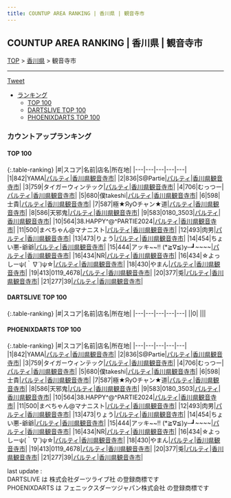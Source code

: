 ```yaml
---
title: COUNTUP AREA RANKING | 香川県 | 観音寺市
---
```

## COUNTUP AREA RANKING | 香川県 | 観音寺市

[TOP](/darts/rank/) > [香川県](/darts/rank/香川県/) > 観音寺市

___

<a href="https://twitter.com/share?ref_src=twsrc%5Etfw" data-text="COUNTUP AREA RANKING | 香川県観音寺市" class="twitter-share-button" data-hashtags="DARTSLIVE,PHOENIXDARTS,darts,ダーツ" data-show-count="false">Tweet</a>

* [ランキング](#カウントアップランキング)
    * [TOP 100](#top-100)
    * [DARTSLIVE TOP 100](#dartslive-top-100)
    * [PHOENIXDARTS TOP 100](#phoenixdarts-top-100)

### カウントアップランキング

#### TOP 100



{:.table-ranking}
|#|スコア|名前|店名|所在地|
|---|---|---|---|---|
|1|842|<span class="rank-name-pd">YAMA</span>|<a href="https://vs.phoenixdarts.com/jp/shop/shopDetailInfo/s_65306?s_seq=65306">パルティ</a>|<a href="/darts/rank/香川県/観音寺市">香川県観音寺市</a>|
|2|836|<span class="rank-name-pd">S@Partie</span>|<a href="https://vs.phoenixdarts.com/jp/shop/shopDetailInfo/s_65306?s_seq=65306">パルティ</a>|<a href="/darts/rank/香川県/観音寺市">香川県観音寺市</a>|
|3|759|<span class="rank-name-pd">タイガーウィンテック</span>|<a href="https://vs.phoenixdarts.com/jp/shop/shopDetailInfo/s_65306?s_seq=65306">パルティ</a>|<a href="/darts/rank/香川県/観音寺市">香川県観音寺市</a>|
|4|706|<span class="rank-name-pd">むっつー</span>|<a href="https://vs.phoenixdarts.com/jp/shop/shopDetailInfo/s_65306?s_seq=65306">パルティ</a>|<a href="/darts/rank/香川県/観音寺市">香川県観音寺市</a>|
|5|680|<span class="rank-name-pd">僕takeshi</span>|<a href="https://vs.phoenixdarts.com/jp/shop/shopDetailInfo/s_65306?s_seq=65306">パルティ</a>|<a href="/darts/rank/香川県/観音寺市">香川県観音寺市</a>|
|6|598|<span class="rank-name-pd">士貴</span>|<a href="https://vs.phoenixdarts.com/jp/shop/shopDetailInfo/s_65306?s_seq=65306">パルティ</a>|<a href="/darts/rank/香川県/観音寺市">香川県観音寺市</a>|
|7|587|<span class="rank-name-pd">極★ЯуОチャン★道</span>|<a href="https://vs.phoenixdarts.com/jp/shop/shopDetailInfo/s_65306?s_seq=65306">パルティ</a>|<a href="/darts/rank/香川県/観音寺市">香川県観音寺市</a>|
|8|586|<span class="rank-name-pd">天邪鬼</span>|<a href="https://vs.phoenixdarts.com/jp/shop/shopDetailInfo/s_65306?s_seq=65306">パルティ</a>|<a href="/darts/rank/香川県/観音寺市">香川県観音寺市</a>|
|9|583|<span class="rank-name-pd">0180_3503</span>|<a href="https://vs.phoenixdarts.com/jp/shop/shopDetailInfo/s_65306?s_seq=65306">パルティ</a>|<a href="/darts/rank/香川県/観音寺市">香川県観音寺市</a>|
|10|564|<span class="rank-name-pd">38.HAPPY^@^PARTIE2024</span>|<a href="https://vs.phoenixdarts.com/jp/shop/shopDetailInfo/s_65306?s_seq=65306">パルティ</a>|<a href="/darts/rank/香川県/観音寺市">香川県観音寺市</a>|
|11|500|<span class="rank-name-pd">まべちゃん@マナニスト</span>|<a href="https://vs.phoenixdarts.com/jp/shop/shopDetailInfo/s_65306?s_seq=65306">パルティ</a>|<a href="/darts/rank/香川県/観音寺市">香川県観音寺市</a>|
|12|493|<span class="rank-name-pd">肉男</span>|<a href="https://vs.phoenixdarts.com/jp/shop/shopDetailInfo/s_65306?s_seq=65306">パルティ</a>|<a href="/darts/rank/香川県/観音寺市">香川県観音寺市</a>|
|13|473|<span class="rank-name-pd">りょう</span>|<a href="https://vs.phoenixdarts.com/jp/shop/shopDetailInfo/s_65306?s_seq=65306">パルティ</a>|<a href="/darts/rank/香川県/観音寺市">香川県観音寺市</a>|
|14|454|<span class="rank-name-pd">ちょい悪-爺爺</span>|<a href="https://vs.phoenixdarts.com/jp/shop/shopDetailInfo/s_65306?s_seq=65306">パルティ</a>|<a href="/darts/rank/香川県/観音寺市">香川県観音寺市</a>|
|15|444|<span class="rank-name-pd">アッキ~~‼︎ (*≧∇≦)y─┛~~~~</span>|<a href="https://vs.phoenixdarts.com/jp/shop/shopDetailInfo/s_65306?s_seq=65306">パルティ</a>|<a href="/darts/rank/香川県/観音寺市">香川県観音寺市</a>|
|16|434|<span class="rank-name-pd">NR</span>|<a href="https://vs.phoenixdarts.com/jp/shop/shopDetailInfo/s_65306?s_seq=65306">パルティ</a>|<a href="/darts/rank/香川県/観音寺市">香川県観音寺市</a>|
|16|434|<span class="rank-name-pd">☆よっしーψ(｀∇´)ψ☆</span>|<a href="https://vs.phoenixdarts.com/jp/shop/shopDetailInfo/s_65306?s_seq=65306">パルティ</a>|<a href="/darts/rank/香川県/観音寺市">香川県観音寺市</a>|
|18|430|<span class="rank-name-pd">やまん</span>|<a href="https://vs.phoenixdarts.com/jp/shop/shopDetailInfo/s_65306?s_seq=65306">パルティ</a>|<a href="/darts/rank/香川県/観音寺市">香川県観音寺市</a>|
|19|413|<span class="rank-name-pd">0119_4678</span>|<a href="https://vs.phoenixdarts.com/jp/shop/shopDetailInfo/s_65306?s_seq=65306">パルティ</a>|<a href="/darts/rank/香川県/観音寺市">香川県観音寺市</a>|
|20|377|<span class="rank-name-pd">兎</span>|<a href="https://vs.phoenixdarts.com/jp/shop/shopDetailInfo/s_65306?s_seq=65306">パルティ</a>|<a href="/darts/rank/香川県/観音寺市">香川県観音寺市</a>|
|21|277|<span class="rank-name-pd">39</span>|<a href="https://vs.phoenixdarts.com/jp/shop/shopDetailInfo/s_65306?s_seq=65306">パルティ</a>|<a href="/darts/rank/香川県/観音寺市">香川県観音寺市</a>|


#### DARTSLIVE TOP 100



{:.table-ranking}
|#|スコア|名前|店名|所在地|
|---|---|---|---|---|
||0|<span class="rank-name-dl"> </span>|<a href=""></a>|<a href="/darts/rank//"></a>|


#### PHOENIXDARTS TOP 100



{:.table-ranking}
|#|スコア|名前|店名|所在地|
|---|---|---|---|---|
|1|842|<span class="rank-name-pd">YAMA</span>|<a href="https://vs.phoenixdarts.com/jp/shop/shopDetailInfo/s_65306?s_seq=65306">パルティ</a>|<a href="/darts/rank/香川県/観音寺市">香川県観音寺市</a>|
|2|836|<span class="rank-name-pd">S@Partie</span>|<a href="https://vs.phoenixdarts.com/jp/shop/shopDetailInfo/s_65306?s_seq=65306">パルティ</a>|<a href="/darts/rank/香川県/観音寺市">香川県観音寺市</a>|
|3|759|<span class="rank-name-pd">タイガーウィンテック</span>|<a href="https://vs.phoenixdarts.com/jp/shop/shopDetailInfo/s_65306?s_seq=65306">パルティ</a>|<a href="/darts/rank/香川県/観音寺市">香川県観音寺市</a>|
|4|706|<span class="rank-name-pd">むっつー</span>|<a href="https://vs.phoenixdarts.com/jp/shop/shopDetailInfo/s_65306?s_seq=65306">パルティ</a>|<a href="/darts/rank/香川県/観音寺市">香川県観音寺市</a>|
|5|680|<span class="rank-name-pd">僕takeshi</span>|<a href="https://vs.phoenixdarts.com/jp/shop/shopDetailInfo/s_65306?s_seq=65306">パルティ</a>|<a href="/darts/rank/香川県/観音寺市">香川県観音寺市</a>|
|6|598|<span class="rank-name-pd">士貴</span>|<a href="https://vs.phoenixdarts.com/jp/shop/shopDetailInfo/s_65306?s_seq=65306">パルティ</a>|<a href="/darts/rank/香川県/観音寺市">香川県観音寺市</a>|
|7|587|<span class="rank-name-pd">極★ЯуОチャン★道</span>|<a href="https://vs.phoenixdarts.com/jp/shop/shopDetailInfo/s_65306?s_seq=65306">パルティ</a>|<a href="/darts/rank/香川県/観音寺市">香川県観音寺市</a>|
|8|586|<span class="rank-name-pd">天邪鬼</span>|<a href="https://vs.phoenixdarts.com/jp/shop/shopDetailInfo/s_65306?s_seq=65306">パルティ</a>|<a href="/darts/rank/香川県/観音寺市">香川県観音寺市</a>|
|9|583|<span class="rank-name-pd">0180_3503</span>|<a href="https://vs.phoenixdarts.com/jp/shop/shopDetailInfo/s_65306?s_seq=65306">パルティ</a>|<a href="/darts/rank/香川県/観音寺市">香川県観音寺市</a>|
|10|564|<span class="rank-name-pd">38.HAPPY^@^PARTIE2024</span>|<a href="https://vs.phoenixdarts.com/jp/shop/shopDetailInfo/s_65306?s_seq=65306">パルティ</a>|<a href="/darts/rank/香川県/観音寺市">香川県観音寺市</a>|
|11|500|<span class="rank-name-pd">まべちゃん@マナニスト</span>|<a href="https://vs.phoenixdarts.com/jp/shop/shopDetailInfo/s_65306?s_seq=65306">パルティ</a>|<a href="/darts/rank/香川県/観音寺市">香川県観音寺市</a>|
|12|493|<span class="rank-name-pd">肉男</span>|<a href="https://vs.phoenixdarts.com/jp/shop/shopDetailInfo/s_65306?s_seq=65306">パルティ</a>|<a href="/darts/rank/香川県/観音寺市">香川県観音寺市</a>|
|13|473|<span class="rank-name-pd">りょう</span>|<a href="https://vs.phoenixdarts.com/jp/shop/shopDetailInfo/s_65306?s_seq=65306">パルティ</a>|<a href="/darts/rank/香川県/観音寺市">香川県観音寺市</a>|
|14|454|<span class="rank-name-pd">ちょい悪-爺爺</span>|<a href="https://vs.phoenixdarts.com/jp/shop/shopDetailInfo/s_65306?s_seq=65306">パルティ</a>|<a href="/darts/rank/香川県/観音寺市">香川県観音寺市</a>|
|15|444|<span class="rank-name-pd">アッキ~~‼︎ (*≧∇≦)y─┛~~~~</span>|<a href="https://vs.phoenixdarts.com/jp/shop/shopDetailInfo/s_65306?s_seq=65306">パルティ</a>|<a href="/darts/rank/香川県/観音寺市">香川県観音寺市</a>|
|16|434|<span class="rank-name-pd">NR</span>|<a href="https://vs.phoenixdarts.com/jp/shop/shopDetailInfo/s_65306?s_seq=65306">パルティ</a>|<a href="/darts/rank/香川県/観音寺市">香川県観音寺市</a>|
|16|434|<span class="rank-name-pd">☆よっしーψ(｀∇´)ψ☆</span>|<a href="https://vs.phoenixdarts.com/jp/shop/shopDetailInfo/s_65306?s_seq=65306">パルティ</a>|<a href="/darts/rank/香川県/観音寺市">香川県観音寺市</a>|
|18|430|<span class="rank-name-pd">やまん</span>|<a href="https://vs.phoenixdarts.com/jp/shop/shopDetailInfo/s_65306?s_seq=65306">パルティ</a>|<a href="/darts/rank/香川県/観音寺市">香川県観音寺市</a>|
|19|413|<span class="rank-name-pd">0119_4678</span>|<a href="https://vs.phoenixdarts.com/jp/shop/shopDetailInfo/s_65306?s_seq=65306">パルティ</a>|<a href="/darts/rank/香川県/観音寺市">香川県観音寺市</a>|
|20|377|<span class="rank-name-pd">兎</span>|<a href="https://vs.phoenixdarts.com/jp/shop/shopDetailInfo/s_65306?s_seq=65306">パルティ</a>|<a href="/darts/rank/香川県/観音寺市">香川県観音寺市</a>|
|21|277|<span class="rank-name-pd">39</span>|<a href="https://vs.phoenixdarts.com/jp/shop/shopDetailInfo/s_65306?s_seq=65306">パルティ</a>|<a href="/darts/rank/香川県/観音寺市">香川県観音寺市</a>|


<div class="footer border-top border-gray-light mt-5 pt-3 text-right text-gray">
    last update : <span style="font-weight: italic" id="foot_last_modified"></span><br />
    DARTSLIVE は 株式会社ダーツライブ社 の登録商標です<br />
    PHOENIXDARTS は フェニックスダーツジャパン株式会社 の登録商標です<br />
</div>

<script src="https://cdnjs.cloudflare.com/ajax/libs/jquery.tablesorter/2.31.3/js/jquery.tablesorter.min.js" integrity="sha512-qzgd5cYSZcosqpzpn7zF2ZId8f/8CHmFKZ8j7mU4OUXTNRd5g+ZHBPsgKEwoqxCtdQvExE5LprwwPAgoicguNg==" crossorigin="anonymous" referrerpolicy="no-referrer"></script>
<link rel="stylesheet" href="https://cdnjs.cloudflare.com/ajax/libs/jquery.tablesorter/2.31.3/css/theme.default.min.css" integrity="sha512-wghhOJkjQX0Lh3NSWvNKeZ0ZpNn+SPVXX1Qyc9OCaogADktxrBiBdKGDoqVUOyhStvMBmJQ8ZdMHiR3wuEq8+w==" crossorigin="anonymous" referrerpolicy="no-referrer" />
<script>
$(function() {
    $(".table-ranking").tablesorter({sortList:[[0, 0]]});
    $("#foot_last_modified").text(formatDate(new Date(document.lastModified), 'yyyy-MM-dd HH:mm:ss'));
});
</script>

<script async src="https://platform.twitter.com/widgets.js" charset="utf-8"></script>